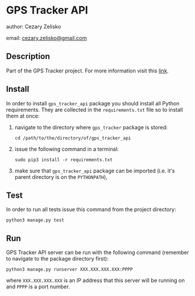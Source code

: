 # GPS Tracker API

author: Cezary Zelisko

email: cezary.zelisko@gmail.com

## Description
Part of the GPS Tracker project. For more information visit this
[link](https://github.com/cezaryzelisko/gps_tracker).

## Install
In order to install `gps_tracker_api` package you should install all Python requirements.
They are collected in the `requirements.txt` file so to install them at once:

1. navigate to the directory where `gps_tracker` package is stored:

    ```cd /path/to/the/directory/of/gps_tracker_api```

2. issue the following command in a terminal:

    ```sudo pip3 install -r requirements.txt```

3. make sure that `gps_tracker_api` package can be imported (i.e. it's parent directory is
on the `PYTHONPATH`),

## Test
In order to run all tests issue this command from the project directory:

```python3 manage.py test```

## Run
GPS Tracker API server can be run with the following command (remember to navigate to the
package directory first):

```python3 manage.py runserver XXX.XXX.XXX.XXX:PPPP```

where `XXX.XXX.XXX.XXX` is an IP address that this server will be running on and `PPPP`
is a port number.
